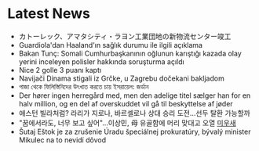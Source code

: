 # Latest News
-  カトーレック、アマタシティ・ラヨン工業団地の新物流センター竣工
-  Guardiola'dan Haaland'ın sağlık durumu ile ilgili açıklama
-  Bakan Tunç: Somali Cumhurbaşkanının oğlunun karıştığı kazada olay yerini inceleyen polisler hakkında soruşturma açıldı
-  Nice 2 golle 3 puanı kaptı
-  Navijači Dinama stigali iz Grčke, u Zagrebu dočekani bakljadom
-  গাজা থেকে ফিলিস্তিনিদের উৎখাত করতে চায় ইসরায়েল: জর্ডান
-  Der hører ingen herregård med, men den adelige titel sælger han for en halv million, og en del af overskuddet vil gå til beskyttelse af jøder
-  애스턴 빌라처럼? 라리가 지로나, 바르셀로나 상대 승리 도전…선두 탈환 가능할까
-  "꿈에서라도, 너무 보고 싶어"…이상민, 母 유골함에 머리 맞대고 오열 [미우새](종합)
-  Šutaj Eštok je za zrušenie Úradu špeciálnej prokuratúry, bývalý minister Mikulec na to nevidí dôvod
